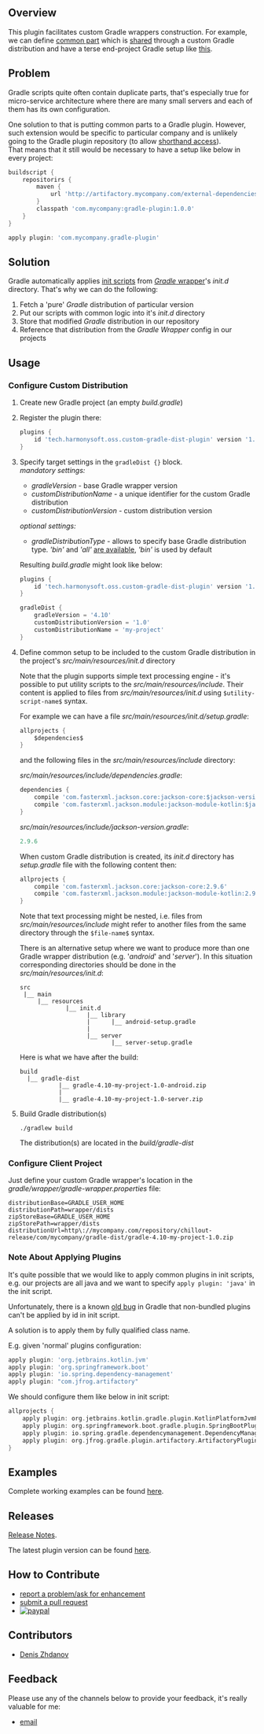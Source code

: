 ## Overview
 
 This plugin facilitates custom Gradle wrappers construction. For example, we can define [common part](sample/single-custom-gradle-distribution/custom-distribution/src/main/resources/init.d/setup.gradle) which is [shared](sample/single-custom-gradle-distribution/client-project/gradle/wrapper/gradle-wrapper.properties#L3) through a custom Gradle distribution and have a terse end-project Gradle setup like [this](sample/single-custom-gradle-distribution/client-project/build.gradle).
 
## Problem
 
 Gradle scripts quite often contain duplicate parts, that's especially true for micro-service architecture where there are many small servers and each of them has its own configuration.
   
 One solution to that is putting common parts to a Gradle plugin. However, such extension would be specific to particular company and is unlikely going to the Gradle plugin repository (to allow [shorthand access](https://docs.gradle.org/current/userguide/plugins.html#sec:plugins_block)).  
 That means that it still would be necessary to have a setup like below in every project:  
 ```groovy
 buildscript {
     repositorirs {
         maven {
             url 'http://artifactory.mycompany.com/external-dependencies-repo'
         }
         classpath 'com.mycompany:gradle-plugin:1.0.0'
     }
 }
 
 apply plugin: 'com.mycompany.gradle-plugin'

```

## Solution

Gradle automatically applies [init scripts](https://docs.gradle.org/current/userguide/init_scripts.html) from [_Gradle_ wrapper]((https://docs.gradle.org/current/userguide/gradle_wrapper.html))'s _init.d_ directory. That's why we can do the following:
1. Fetch a 'pure' _Gradle_ distribution of particular version
2. Put our scripts with common logic into it's _init.d_ directory
3. Store that modified _Gradle_ distribution in our repository
4. Reference that distribution from the _Gradle Wrapper_ config in our projects    
 
## Usage

### Configure Custom Distribution

1. Create new Gradle project (an empty *build.gradle*) 
2. Register the plugin there:
    ```groovy
    plugins {
        id 'tech.harmonysoft.oss.custom-gradle-dist-plugin' version '1.3'
    }
    ```
 3. Specify target settings in the `gradleDist {}` block.  
     *mandatory settings:*
     * *gradleVersion* - base Gradle wrapper version
     * *customDistributionName* - a unique identifier for the custom Gradle distribution
     * *customDistributionVersion* - custom distribution version
     
     *optional settings:*
     * *gradleDistributionType* - allows to specify base Gradle distribution type. *'bin'* and *'all'* [are available](https://docs.gradle.org/current/userguide/gradle_wrapper.html#sec:adding_wrapper), *'bin'* is used by default  
     
    Resulting *build.gradle* might look like below:  
    ```groovy
    plugins {
        id 'tech.harmonysoft.oss.custom-gradle-dist-plugin' version '1.3'
    }
    
    gradleDist {
        gradleVersion = '4.10'
        customDistributionVersion = '1.0'
        customDistributionName = 'my-project'
    }
    ```
4. Define common setup to be included to the custom Gradle distribution in the project's *src/main/resources/init.d* directory  
    
    Note that the plugin supports simple text processing engine - it's possible to put utility scripts to the *src/main/resources/include*. Their content is applied to files from *src/main/resources/init.d* using `$utility-script-name$` syntax.  
    
    For example we can have a file *src/main/resources/init.d/setup.gradle*:  
    ```groovy
    allprojects {
        $dependencies$
    }
    ```
    
    and the following files in the *src/main/resources/include* directory:  
    
    *src/main/resources/include/dependencies.gradle*:  
    
    ```groovy
    dependencies {
        compile 'com.fasterxml.jackson.core:jackson-core:$jackson-version$'
        compile 'com.fasterxml.jackson.module:jackson-module-kotlin:$jackson-version$'
    }
    ```  
    
    *src/main/resources/include/jackson-version.gradle*:  
    
    ```groovy
    2.9.6
    ```  
    
    When custom Gradle distribution is created, its *init.d* directory has *setup.gradle* file with the following content then:  
    
    ```groovy
    allprojects {
        compile 'com.fasterxml.jackson.core:jackson-core:2.9.6'
        compile 'com.fasterxml.jackson.module:jackson-module-kotlin:2.9.6'  
    }
    ```  
    
    Note that text processing might be nested, i.e. files from *src/main/resources/include* might refer to another files from the same directory through the `$file-name$` syntax.
    
    There is an alternative setup where we want to produce more than one Gradle wrapper distribution (e.g. '*android*' and '*server*'). In this situation corresponding directories should be done in the *src/main/resources/init.d*:  
    ```
    src
     |__ main
         |__ resources
                 |__ init.d
                       |__ library
                       |      |__ android-setup.gradle
                       |
                       |__ server
                              |__ server-setup.gradle   
    ```  
    
    Here is what we have after the build:  
    ```
    build
      |__ gradle-dist
               |__ gradle-4.10-my-project-1.0-android.zip
               |
               |__ gradle-4.10-my-project-1.0-server.zip
    ```
    
5. Build Gradle distribution(s)

    ```
    ./gradlew build
    ```
    
    The distribution(s) are located in the *build/gradle-dist*

### Configure Client Project

Just define your custom Gradle wrapper's location in the *gradle/wrapper/gradle-wrapper.properties* file:  
```properties
distributionBase=GRADLE_USER_HOME
distributionPath=wrapper/dists
zipStoreBase=GRADLE_USER_HOME
zipStorePath=wrapper/dists
distributionUrl=http\://mycompany.com/repository/chillout-release/com/mycompany/gradle-dist/gradle-4.10-my-project-1.0.zip
```

### Note About Applying Plugins

It's quite possible that we would like to apply common plugins in init scripts, e.g. our projects are all java and we want to specify `apply plugin: 'java'` in the init script.
  
Unfortunately, there is a known [old bug](https://github.com/gradle/gradle/issues/1322) in Gradle that non-bundled plugins can't be applied by id in init script.  

A solution is to apply them by fully qualified class name.  

E.g. given 'normal' plugins configuration:

```groovy
apply plugin: 'org.jetbrains.kotlin.jvm'
apply plugin: 'org.springframework.boot'
apply plugin: 'io.spring.dependency-management'
apply plugin: "com.jfrog.artifactory"
```

We should configure them like below in init script:  

```groovy
allprojects {
    apply plugin: org.jetbrains.kotlin.gradle.plugin.KotlinPlatformJvmPlugin
    apply plugin: org.springframework.boot.gradle.plugin.SpringBootPlugin
    apply plugin: io.spring.gradle.dependencymanagement.DependencyManagementPlugin
    apply plugin: org.jfrog.gradle.plugin.artifactory.ArtifactoryPlugin
}
```

## Examples

Complete working examples can be found [here](sample/README.md).

## Releases

[Release Notes](RELEASE.md).  

The latest plugin version can be found [here](https://plugins.gradle.org/plugin/tech.harmonysoft.oss.custom-gradle-dist-plugin).

## How to Contribute

* [report a problem/ask for enhancement](https://github.com/denis-zhdanov/custom-gradle-dist-gradle-plugin/issues)
* [submit a pull request](https://github.com/denis-zhdanov/custom-gradle-dist-gradle-plugin/pulls)
* [![paypal](https://www.paypalobjects.com/en_US/i/btn/btn_donateCC_LG.gif)](https://www.paypal.com/cgi-bin/webscr?cmd=_donations&business=3GJDPN3TH8T48&lc=EN&item_name=GradleDist&currency_code=USD&bn=PP%2dDonationsBF%3abtn_donateCC_LG%2egif%3aNonHosted)

## Contributors

* [Denis Zhdanov](https://github.com/denis-zhdanov)

## Feedback

Please use any of the channels below to provide your feedback, it's really valuable for me:
* [email](mailto:denzhdanov@gmail.com)